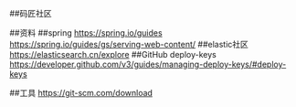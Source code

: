 ##码匠社区

##资料
##spring
https://spring.io/guides
https://spring.io/guides/gs/serving-web-content/
##elastic社区
https://elasticsearch.cn/explore
##GitHub deploy-keys
https://developer.github.com/v3/guides/managing-deploy-keys/#deploy-keys

##工具
https://git-scm.com/download

